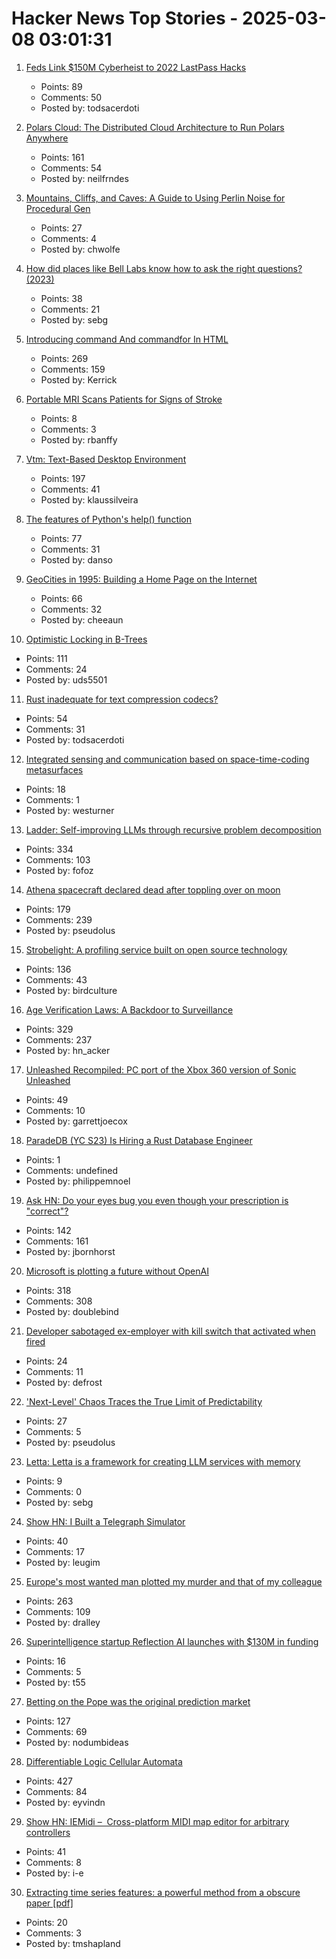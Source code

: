 # Hacker News Top Stories - 2025-03-08 03:01:31

1. [Feds Link $150M Cyberheist to 2022 LastPass Hacks](https://krebsonsecurity.com/2025/03/feds-link-150m-cyberheist-to-2022-lastpass-hacks/)
   - Points: 89
   - Comments: 50
   - Posted by: todsacerdoti

2. [Polars Cloud: The Distributed Cloud Architecture to Run Polars Anywhere](https://pola.rs/posts/polars-cloud-what-we-are-building/)
   - Points: 161
   - Comments: 54
   - Posted by: neilfrndes

3. [Mountains, Cliffs, and Caves: A Guide to Using Perlin Noise for Procedural Gen](https://jdhwilkins.com/mountains-cliffs-and-caves-a-comprehensive-guide-to-using-perlin-noise-for-procedural-generation/)
   - Points: 27
   - Comments: 4
   - Posted by: chwolfe

4. [How did places like Bell Labs know how to ask the right questions? (2023)](https://www.freaktakes.com/p/how-did-places-like-bell-labs-know)
   - Points: 38
   - Comments: 21
   - Posted by: sebg

5. [Introducing command And commandfor In HTML](https://developer.chrome.com/blog/command-and-commandfor)
   - Points: 269
   - Comments: 159
   - Posted by: Kerrick

6. [Portable MRI Scans Patients for Signs of Stroke](https://spectrum.ieee.org/stroke-mri)
   - Points: 8
   - Comments: 3
   - Posted by: rbanffy

7. [Vtm: Text-Based Desktop Environment](https://github.com/directvt/vtm)
   - Points: 197
   - Comments: 41
   - Posted by: klaussilveira

8. [The features of Python's help() function](https://www.pythonmorsels.com/help-features/)
   - Points: 77
   - Comments: 31
   - Posted by: danso

9. [GeoCities in 1995: Building a Home Page on the Internet](https://cybercultural.com/p/geocities-1995/)
   - Points: 66
   - Comments: 32
   - Posted by: cheeaun

10. [Optimistic Locking in B-Trees](https://cedardb.com/blog/optimistic_btrees/)
   - Points: 111
   - Comments: 24
   - Posted by: uds5501

11. [Rust inadequate for text compression codecs?](https://palaiologos.rocks/posts/rust-codecs/)
   - Points: 54
   - Comments: 31
   - Posted by: todsacerdoti

12. [Integrated sensing and communication based on space-time-coding metasurfaces](https://www.nature.com/articles/s41467-025-57137-6)
   - Points: 18
   - Comments: 1
   - Posted by: westurner

13. [Ladder: Self-improving LLMs through recursive problem decomposition](https://arxiv.org/abs/2503.00735)
   - Points: 334
   - Comments: 103
   - Posted by: fofoz

14. [Athena spacecraft declared dead after toppling over on moon](https://www.theguardian.com/science/2025/mar/07/athena-spacecraft-mission-dead)
   - Points: 179
   - Comments: 239
   - Posted by: pseudolus

15. [Strobelight: A profiling service built on open source technology](https://engineering.fb.com/2025/01/21/production-engineering/strobelight-a-profiling-service-built-on-open-source-technology/)
   - Points: 136
   - Comments: 43
   - Posted by: birdculture

16. [Age Verification Laws: A Backdoor to Surveillance](https://www.eff.org/deeplinks/2025/03/first-porn-now-skin-cream-age-verification-bills-are-out-control)
   - Points: 329
   - Comments: 237
   - Posted by: hn_acker

17. [Unleashed Recompiled: PC port of the Xbox 360 version of Sonic Unleashed](https://github.com/hedge-dev/UnleashedRecomp)
   - Points: 49
   - Comments: 10
   - Posted by: garrettjoecox

18. [ParadeDB (YC S23) Is Hiring a Rust Database Engineer](https://paradedb.notion.site/ParadeDB-Job-Board-50b45af7a2834e22958b171ffa008e00)
   - Points: 1
   - Comments: undefined
   - Posted by: philippemnoel

19. [Ask HN: Do your eyes bug you even though your prescription is "correct"?](undefined)
   - Points: 142
   - Comments: 161
   - Posted by: jbornhorst

20. [Microsoft is plotting a future without OpenAI](https://techstartups.com/2025/03/07/microsoft-is-plotting-a-future-without-openai/)
   - Points: 318
   - Comments: 308
   - Posted by: doublebind

21. [Developer sabotaged ex-employer with kill switch that activated when fired](https://www.theregister.com/2025/03/08/developer_server_kill_switch/)
   - Points: 24
   - Comments: 11
   - Posted by: defrost

22. ['Next-Level' Chaos Traces the True Limit of Predictability](https://www.quantamagazine.org/next-level-chaos-traces-the-true-limit-of-predictability-20250307/)
   - Points: 27
   - Comments: 5
   - Posted by: pseudolus

23. [Letta: Letta is a framework for creating LLM services with memory](https://github.com/letta-ai/letta)
   - Points: 9
   - Comments: 0
   - Posted by: sebg

24. [Show HN: I Built a Telegraph Simulator](https://telegraph.13ug1mb.com)
   - Points: 40
   - Comments: 17
   - Posted by: leugim

25. [Europe's most wanted man plotted my murder and that of my colleague](https://theins.press/en/inv/279034)
   - Points: 263
   - Comments: 109
   - Posted by: dralley

26. [Superintelligence startup Reflection AI launches with $130M in funding](https://siliconangle.com/2025/03/07/superintelligence-startup-reflection-ai-launches-130m-funding/)
   - Points: 16
   - Comments: 5
   - Posted by: t55

27. [Betting on the Pope was the original prediction market](https://nodumbideas.com/p/betting-on-the-pope-was-the-original)
   - Points: 127
   - Comments: 69
   - Posted by: nodumbideas

28. [Differentiable Logic Cellular Automata](https://google-research.github.io/self-organising-systems/difflogic-ca/?hn)
   - Points: 427
   - Comments: 84
   - Posted by: eyvindn

29. [Show HN: IEMidi –  Cross-platform MIDI map editor for arbitrary controllers](https://github.com/Interactive-Echoes/IEMidi)
   - Points: 41
   - Comments: 8
   - Posted by: i-e

30. [Extracting time series features: a powerful method from a obscure paper [pdf]](https://rcin.org.pl/ippt/Content/117114/PDF/WA727_91599_P.262b-Van-Atta-Effect.pdf)
   - Points: 20
   - Comments: 3
   - Posted by: tmshapland

